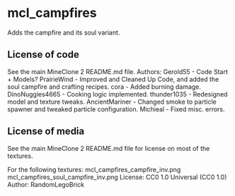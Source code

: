 mcl_campfires
===============
Adds the campfire and its soul variant.

License of code
---------------
See the main MineClone 2 README.md file.
Authors:
Gerold55 - Code Start + Models?
PrairieWind - Improved and Cleaned Up Code, and added the soul campfire and crafting recipes.
cora - Added burning damage.
DinoNuggies4665 - Cooking logic implemented. 
thunder1035 - Redesigned model and texture tweaks. 
AncientMariner - Changed smoke to particle spawner and tweaked particle configuration. 
Michieal - Fixed misc. errors. 

License of media
----------------
See the main MineClone 2 README.md file for license on most of the textures.

For the following textures:
mcl_campfires_campfire_inv.png
mcl_campfires_soul_campfire_inv.png
License: CC0 1.0 Universal (CC0 1.0)
Author: RandomLegoBrick
